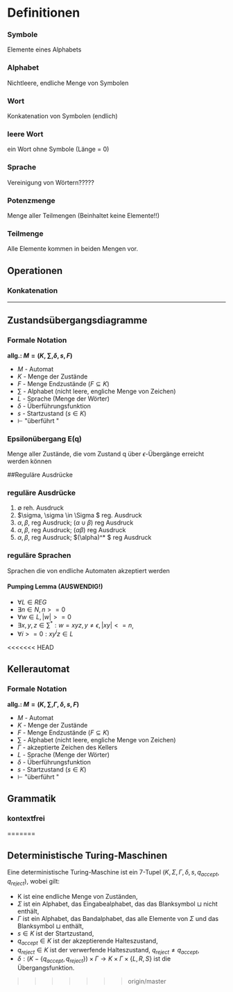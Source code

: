 # Definitionen
### Symbole
Elemente eines Alphabets

### Alphabet
Nichtleere, endliche Menge von Symbolen

### Wort
Konkatenation von Symbolen (endlich)

### leere Wort
ein Wort ohne Symbole (Länge = 0)

### Sprache
Vereinigung von Wörtern?????

### Potenzmenge
Menge aller Teilmengen (Beinhaltet keine Elemente!!)

### Teilmenge
Alle Elemente kommen in beiden Mengen vor.

## Operationen
### Konkatenation

---
## Zustandsübergangsdiagramme
### Formale Notation
**allg.: $M = (K, \sum, \delta, s, F  )$**
* $M$ - Automat
* $K$ - Menge der Zustände
* $F$ - Menge Endzustände ($F \subseteq K$)
* $\sum$ - Alphabet (nicht leere, engliche Menge von Zeichen)
* $L$ - Sprache (Menge der Wörter)
* $\delta$ - Überführungsfunktion
* $s$ - Startzustand ($s \in K$)
* $\vdash$ "überführt "

### Epsilonübergang E(q)
Menge aller Zustände, die vom Zustand q über $\epsilon$-Übergänge erreicht werden können

##Reguläre Ausdrücke

### reguläre Ausdrücke
 1. $\emptyset$ reh. Ausdruck
 2. $\sigma, \sigma \in \Sigma $ reg. Ausdruck
 3. $\alpha, \beta,$ reg Ausdruck; $(\alpha \cup \beta)$ reg Ausdruck
 4. $\alpha, \beta,$ reg Ausdruck; $(\alpha \beta)$ reg Ausdruck
 5. $\alpha, \beta,$ reg Ausdruck; $(\alpha)^* $ reg Ausdruck

### reguläre Sprachen
 Sprachen die von endliche Automaten akzeptiert werden

#### Pumping Lemma (AUSWENDIG!)
 * $\forall L \in REG$
 * $\exists n \in N, n >= 0$
 * $\forall w \in L, |w| >= 0$
 * $\exists x,y,z \in \sum^* : w=xyz, y \neq \epsilon, |xy| <= n$,
 * $\forall i >= 0: xy^iz \in L$

<<<<<<< HEAD
## Kellerautomat
### Formale Notation
 **allg.: $M = (K, \sum, \Gamma, \delta, s, F  )$**
 * $M$ - Automat
 * $K$ - Menge der Zustände
 * $F$ - Menge Endzustände ($F \subseteq K$)
 * $\sum$ - Alphabet (nicht leere, engliche Menge von Zeichen)
* $\Gamma$ - akzeptierte Zeichen des Kellers
 * $L$ - Sprache (Menge der Wörter)
 * $\delta$ - Überführungsfunktion
 * $s$ - Startzustand ($s \in K$)
 * $\vdash$ "überführt "

## Grammatik
### kontextfrei
=======
## Deterministische Turing-Maschinen
Eine deterministische Turing-Maschine ist ein 7-Tupel $(K,\Sigma,\Gamma,\delta,s,q_{accept},q_{reject})$, wobei gilt:
* K ist eine endliche Menge von Zuständen,
* $\Sigma$ ist ein Alphabet, das Eingabealphabet, das das Blanksymbol ⊔ nicht enthält,
* $\Gamma$ ist ein Alphabet, das Bandalphabet, das alle Elemente von $\Sigma$ und das Blanksymbol ⊔ enthält,
* $s \in K$ ist der Startzustand,
* $q_{accept} \in K$ ist der akzeptierende Halteszustand,
* $q_{reject} \in K$ ist der verwerfende Halteszustand, $q_{reject}\neq q_{accept}$,
* $\delta:(K-\{q_{accept},q_{reject}\})\times \Gamma \rightarrow K \times \Gamma \times \{L,R,S\}$ ist die Übergangsfunktion.
>>>>>>> origin/master
